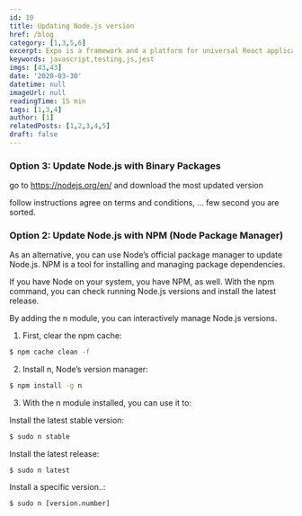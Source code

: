 ```yaml
---
id: 10
title: Updating Node.js version
href: /blog
category: [1,3,5,6]
excerpt: Expo is a framework and a platform for universal React applications.
keywords: javascript,testing,js,jest
imgs: [43,43]
date: '2020-03-30'
datetime: null
imageUrl: null
readingTime: 15 min
tags: [1,3,4]
author: [1]
relatedPosts: [1,2,3,4,5]
draft: false
---
```

### Option 3: Update Node.js with Binary Packages
go to https://nodejs.org/en/ and download the most updated version

follow instructions agree on terms and conditions, ... few second you are sorted.

### Option 2: Update Node.js with NPM (Node Package Manager)
As an alternative, you can use Node’s official package manager to update Node.js. NPM is a tool for installing and managing package dependencies.

If you have Node on your system, you have NPM, as well. With the npm command, you can check running Node.js versions and install the latest release.

By adding the n module, you can interactively manage Node.js versions.

1. First, clear the npm cache:
```bash
$ npm cache clean -f
```
2. Install n, Node’s version manager:

```bash
$ npm install -g n
```
3. With the n module installed, you can use it to:

  Install the latest stable version:

  ```bash
  $ sudo n stable
  ```

Install the latest release:

```
$ sudo n latest
```

Install a specific version..:

```
$ sudo n [version.number]
```
